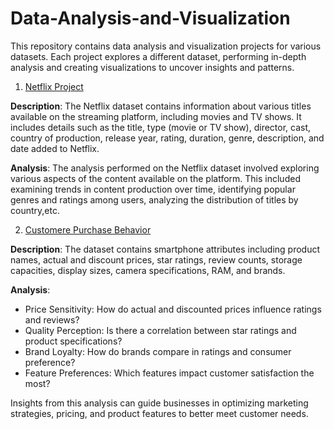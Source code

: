 # Data-Analysis-and-Visualization

This repository contains data analysis and visualization projects for various datasets. Each project explores a different dataset, performing in-depth analysis and creating visualizations to uncover insights and patterns.

1. [Netflix Project](https://github.com/Ishikakataria06/Data-Analysis-and-Visualization/blob/main/Netflix%20Analysis%20.ipynb)
   
**Description**:
The Netflix dataset contains information about various titles available on the streaming platform, including movies and TV shows. It includes details such as the title, type (movie or TV show), director, cast, country of production, release year, rating, duration, genre, description, and date added to Netflix.

**Analysis**:
The analysis performed on the Netflix dataset involved exploring various aspects of the content available on the platform. This included examining trends in content production over time, identifying popular genres and ratings among users, analyzing the distribution of titles by country,etc.

2. [Customere Purchase Behavior](https://github.com/Ishikakataria06/Data-Analysis-and-Visualization/blob/main/Customer%20Purchase%20Behaviour.ipynb)

**Description**:
The dataset contains smartphone attributes including product names, actual and discount prices, star ratings, review counts, storage capacities, display sizes, camera specifications, RAM, and brands.

**Analysis**:
- Price Sensitivity: How do actual and discounted prices influence ratings and reviews?
- Quality Perception: Is there a correlation between star ratings and product specifications?
- Brand Loyalty: How do brands compare in ratings and consumer preference?
- Feature Preferences: Which features impact customer satisfaction the most?

Insights from this analysis can guide businesses in optimizing marketing strategies, pricing, and product features to better meet customer needs.
